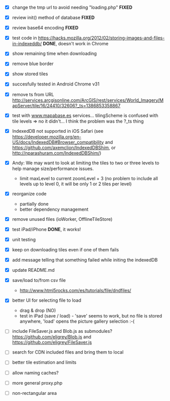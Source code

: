 - [x] change the tmp url to avoid needing "loading.php"		**FIXED**
- [x] review init() method of database						**FIXED**
- [x] review base64	encoding								**FIXED**
- [x] test code in https://hacks.mozilla.org/2012/02/storing-images-and-files-in-indexeddb/		**DONE**, doesn't work in Chrome
- [x] show remaining time when downloading
- [x] remove blue border
- [x] show stored tiles
- [x] succesfully tested in Android Chrome v31
- [x] remove ts from URL http://services.arcgisonline.com/ArcGIS/rest/services/World_Imagery/MapServer/tile/16/24410/32606?_ts=1386853358867
- [x] test with www.mapabase.es services... tilingScheme is confused with tile levels => no it didn't... I think the problem was the ?_ts thing
- [x] IndexedDB not supported in iOS Safari (see https://developer.mozilla.org/en-US/docs/IndexedDB#Browser_compatibility and https://github.com/axemclion/IndexedDBShim, or http://nparashuram.com/IndexedDBShim/)
- [x] Andy: We may want to look at limiting the tiles to two or three levels to help manage size/performance issues.
	+ limit maxLevel to current zoomLevel + 3 (no problem to include all levels up to level 0, it will be only 1 or 2 tiles per level)
- [x] reorganize code
	+ partially done
	+ better dependency management
- [x] remove unused files (ioWorker, OfflineTileStore)
- [x] test iPad/iPhone **DONE**, it works!
- [x] unit testing
- [x] keep on downloading tiles even if one of them fails
- [x] add message telling that something failed while initing the indexedDB
- [x] update README.md
- [x] save/load to/from csv file
	+ http://www.html5rocks.com/es/tutorials/file/dndfiles/

- [x] better UI for selecting file to load
	+ drag & drop (NO)
	+ test in iPad (save / load) - 'save' seems to work, but no file is stored anywhere, 'load' opens the picture gallery selection :-(

- [ ] include FileSaver.js and Blob.js as submodules? https://github.com/eligrey/Blob.js and https://github.com/eligrey/FileSaver.js

- [ ] search for CDN included files and bring them to local
- [ ] better tile estimation and limits

- [ ] allow naming caches?
- [ ] more general proxy.php

- [ ] non-rectangular area
